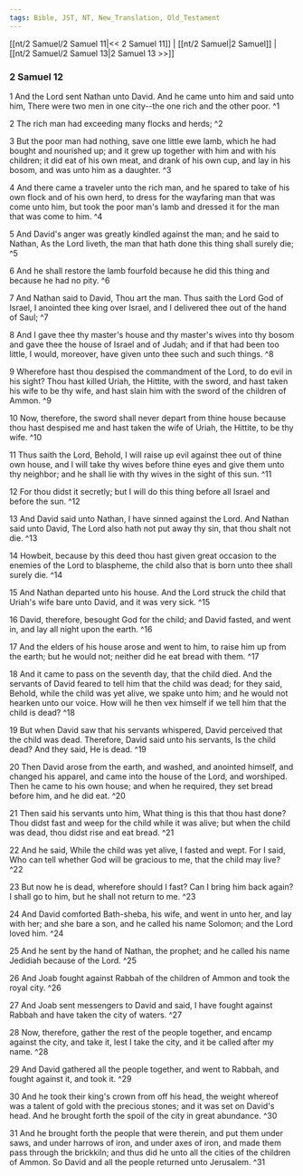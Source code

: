 ```yaml
---
tags: Bible, JST, NT, New_Translation, Old_Testament
---
```


[[nt/2 Samuel/2 Samuel 11|<< 2 Samuel 11]] | [[nt/2 Samuel|2 Samuel]] | [[nt/2 Samuel/2 Samuel 13|2 Samuel 13 >>]]

### 2 Samuel 12

1 And the Lord sent Nathan unto David. And he came unto him and said unto him, There were two men in one city\--the one rich and the other poor.  ^1

2 The rich man had exceeding many flocks and herds;  ^2

3 But the poor man had nothing, save one little ewe lamb, which he had bought and nourished up; and it grew up together with him and with his children; it did eat of his own meat, and drank of his own cup, and lay in his bosom, and was unto him as a daughter.  ^3

4 And there came a traveler unto the rich man, and he spared to take of his own flock and of his own herd, to dress for the wayfaring man that was come unto him, but took the poor man\'s lamb and dressed it for the man that was come to him.  ^4

5 And David\'s anger was greatly kindled against the man; and he said to Nathan, As the Lord liveth, the man that hath done this thing shall surely die;  ^5

6 And he shall restore the lamb fourfold because he did this thing and because he had no pity.  ^6

7 And Nathan said to David, Thou art the man. Thus saith the Lord God of Israel, I anointed thee king over Israel, and I delivered thee out of the hand of Saul;  ^7

8 And I gave thee thy master\'s house and thy master\'s wives into thy bosom and gave thee the house of Israel and of Judah; and if that had been too little, I would, moreover, have given unto thee such and such things.  ^8

9 Wherefore hast thou despised the commandment of the Lord, to do evil in his sight? Thou hast killed Uriah, the Hittite, with the sword, and hast taken his wife to be thy wife, and hast slain him with the sword of the children of Ammon.  ^9

10 Now, therefore, the sword shall never depart from thine house because thou hast despised me and hast taken the wife of Uriah, the Hittite, to be thy wife.  ^10

11 Thus saith the Lord, Behold, I will raise up evil against thee out of thine own house, and I will take thy wives before thine eyes and give them unto thy neighbor; and he shall lie with thy wives in the sight of this sun.  ^11

12 For thou didst it secretly; but I will do this thing before all Israel and before the sun.  ^12

13 And David said unto Nathan, I have sinned against the Lord. And Nathan said unto David, The Lord also hath not put away thy sin, that thou shalt not die.  ^13

14 Howbeit, because by this deed thou hast given great occasion to the enemies of the Lord to blaspheme, the child also that is born unto thee shall surely die.  ^14

15 And Nathan departed unto his house. And the Lord struck the child that Uriah\'s wife bare unto David, and it was very sick.  ^15

16 David, therefore, besought God for the child; and David fasted, and went in, and lay all night upon the earth.  ^16

17 And the elders of his house arose and went to him, to raise him up from the earth; but he would not; neither did he eat bread with them.  ^17

18 And it came to pass on the seventh day, that the child died. And the servants of David feared to tell him that the child was dead; for they said, Behold, while the child was yet alive, we spake unto him; and he would not hearken unto our voice. How will he then vex himself if we tell him that the child is dead?  ^18

19 But when David saw that his servants whispered, David perceived that the child was dead. Therefore, David said unto his servants, Is the child dead? And they said, He is dead.  ^19

20 Then David arose from the earth, and washed, and anointed himself, and changed his apparel, and came into the house of the Lord, and worshiped. Then he came to his own house; and when he required, they set bread before him, and he did eat.  ^20

21 Then said his servants unto him, What thing is this that thou hast done? Thou didst fast and weep for the child while it was alive; but when the child was dead, thou didst rise and eat bread.  ^21

22 And he said, While the child was yet alive, I fasted and wept. For I said, Who can tell whether God will be gracious to me, that the child may live?  ^22

23 But now he is dead, wherefore should I fast? Can I bring him back again? I shall go to him, but he shall not return to me.  ^23

24 And David comforted Bath-sheba, his wife, and went in unto her, and lay with her; and she bare a son, and he called his name Solomon; and the Lord loved him.  ^24

25 And he sent by the hand of Nathan, the prophet; and he called his name Jedidiah because of the Lord.  ^25

26 And Joab fought against Rabbah of the children of Ammon and took the royal city.  ^26

27 And Joab sent messengers to David and said, I have fought against Rabbah and have taken the city of waters.  ^27

28 Now, therefore, gather the rest of the people together, and encamp against the city, and take it, lest I take the city, and it be called after my name.  ^28

29 And David gathered all the people together, and went to Rabbah, and fought against it, and took it.  ^29

30 And he took their king\'s crown from off his head, the weight whereof was a talent of gold with the precious stones; and it was set on David\'s head. And he brought forth the spoil of the city in great abundance.  ^30

31 And he brought forth the people that were therein, and put them under saws, and under harrows of iron, and under axes of iron, and made them pass through the brickkiln; and thus did he unto all the cities of the children of Ammon. So David and all the people returned unto Jerusalem.  ^31

 
